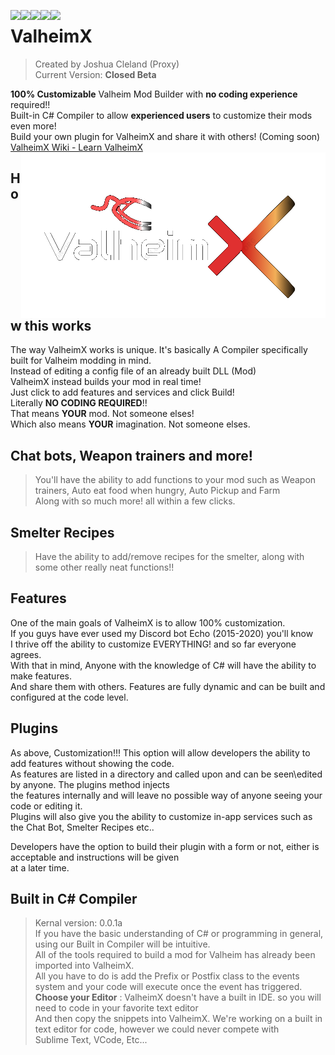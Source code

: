 <img align="left" src="https://img.shields.io/badge/ValheimX-0.0.1-FFFFFF"> <img align="left" src="https://img.shields.io/badge/VXFramework-0.1.15-00CC00"> <img align="left" src="https://img.shields.io/badge/Smelter%20Recipes-0.1.10-cc6231"> <img align="left" src="https://img.shields.io/badge/Chat%20Bot-0.1.10-cc6231"> <img align="left" src="https://img.shields.io/badge/Trader%20List-0.1.10-cc6231">


  
# ValheimX
> Created by Joshua Cleland (Proxy)  
> Current Version: **Closed Beta**
  
**100% Customizable** Valheim Mod Builder with __**no coding experience**__ required!!  
Built-in C# Compiler to allow **experienced users** to customize their mods even more!  
Build your own plugin for ValheimX and share it with others! (Coming soon)  
[ValheimX Wiki - Learn ValheimX](https://github.com/proxikal/ValheimX/wiki)  
<img align="right" src="https://github.com/proxikal/ValheimX/blob/main/ValheimX-Intro-Logo.png?raw=true">
  
## How this works
The way ValheimX works is unique. It's basically A Compiler
specifically built for Valheim modding in mind.  
Instead of editing a config file of an already built DLL (Mod)  
ValheimX instead builds your mod in real time!  
Just click to add features and services and click Build!  
Literally **NO CODING REQUIRED**!!  
That means __YOUR__ mod. Not someone elses!  
Which also means __YOUR__ imagination. Not someone elses.  
  
  
   
  
  
## Chat bots, Weapon trainers and more!
> You'll have the ability to add functions to your mod such as Weapon trainers, Auto eat food when hungry, Auto Pickup and Farm  
> Along with so much more! all within a few clicks.


## Smelter Recipes
> Have the ability to add/remove recipes for the smelter, along with some other really neat functions!!  

  
## Features
One of the main goals of ValheimX is to allow 100% customization.  
If you guys have ever used my Discord bot Echo (2015-2020) you'll know  
I thrive off the ability to customize EVERYTHING! and so far everyone agrees.  
With that in mind, Anyone with the knowledge of C# will have the ability to make features.  
And share them with others. Features are fully dynamic and can be built and configured at the code level.  

## Plugins
As above, Customization!!! This option will allow developers the ability to add features without showing the code.  
As features are listed in a directory and called upon and can be seen\edited by anyone. The plugins method injects  
the features internally and will leave no possible way of anyone seeing your code or editing it.  
Plugins will also give you the ability to customize in-app services such as the Chat Bot, Smelter Recipes etc..  

Developers have the option to build their plugin with a form or not, either is acceptable and instructions will be given  
at a later time.  
  
## Built in C# Compiler
> Kernal version: 0.0.1a  
If you have the basic understanding of C# or programming in general, using our Built in Compiler will be intuitive.  
All of the tools required to build a mod for Valheim has already been imported into ValheimX.  
All you have to do is add the Prefix or Postfix class to the events system and your code will execute once the event has triggered.    
**Choose your Editor** : ValheimX doesn't have a built in IDE. so you will need to code in your favorite text editor  
And then copy the snippets into ValheimX. We're working on a built in text editor for code, however we could never compete with  
Sublime Text, VCode, Etc...  
  
